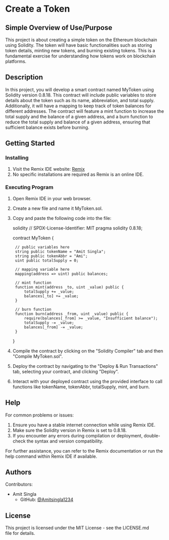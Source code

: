 # Create a Token

## Simple Overview of Use/Purpose

This project is about creating a simple token on the Ethereum blockchain using Solidity. The token will have basic functionalities such as storing token details, minting new tokens, and burning existing tokens. This is a fundamental exercise for understanding how tokens work on blockchain platforms.

## Description

In this project, you will develop a smart contract named MyToken using Solidity version 0.8.18. This contract will include public variables to store details about the token such as its name, abbreviation, and total supply. Additionally, it will have a mapping to keep track of token balances for different addresses. The contract will feature a mint function to increase the total supply and the balance of a given address, and a burn function to reduce the total supply and balance of a given address, ensuring that sufficient balance exists before burning.

## Getting Started

### Installing

1. Visit the Remix IDE website: [Remix](https://remix.ethereum.org/)
2. No specific installations are required as Remix is an online IDE.

### Executing Program

1. Open Remix IDE in your web browser.
2. Create a new file and name it MyToken.sol.
3. Copy and paste the following code into the file:

    solidity
    // SPDX-License-Identifier: MIT
    pragma solidity 0.8.18;

    contract MyToken {

        // public variables here
        string public tokenName = "Amit Singla";
        string public tokenAbbr = "Ami";
        uint public totalSupply = 0;

        // mapping variable here
        mapping(address => uint) public balances;

        // mint function
        function mint(address _to, uint _value) public {
            totalSupply += _value;
            balances[_to] += _value;
        }

        // burn function
        function burn(address _from, uint _value) public {
            require(balances[_from] >= _value, "Insufficient balance");
            totalSupply -= _value;
            balances[_from] -= _value;
        }
    }
    

4. Compile the contract by clicking on the "Solidity Compiler" tab and then "Compile MyToken.sol".
5. Deploy the contract by navigating to the "Deploy & Run Transactions" tab, selecting your contract, and clicking "Deploy".
6. Interact with your deployed contract using the provided interface to call functions like tokenName, tokenAbbr, totalSupply, mint, and burn.

## Help

For common problems or issues:

1. Ensure you have a stable internet connection while using Remix IDE.
2. Make sure the Solidity version in Remix is set to 0.8.18.
3. If you encounter any errors during compilation or deployment, double-check the syntax and version compatibility.

For further assistance, you can refer to the Remix documentation or run the help command within Remix IDE if available.

## Authors

Contributors:

- Amit Singla
  - GitHub: [@Amitsingla1234](https://github.com/Amitsingla1234)

## License

This project is licensed under the MIT License - see the LICENSE.md file for details.
